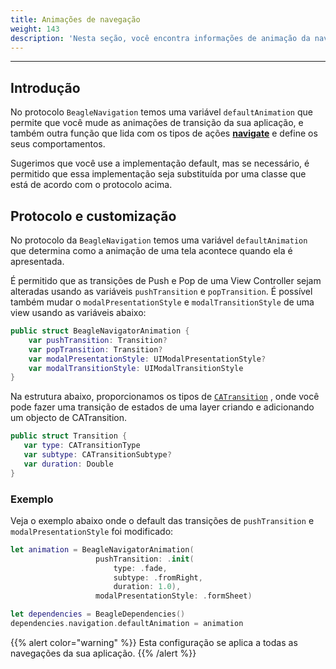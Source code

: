 ```yaml
---
title: Animações de navegação
weight: 143
description: 'Nesta seção, você encontra informações de animação da navegação entre telas.'
---
```


---

## Introdução

No protocolo `BeagleNavigation` temos uma variável `defaultAnimation` que permite que você mude as animações de transição da sua aplicação, e também outra função  que lida com os tipos de ações [**navigate**](/pt/api/ações/navigate/) e define os seus comportamentos. 

Sugerimos que você use a implementação default, mas se necessário, é permitido que essa implementação seja substituída por uma classe que está de acordo com o protocolo acima.

## Protocolo e customização

No protocolo da `BeagleNavigation` temos uma variável `defaultAnimation` que determina como a animação de uma tela acontece quando ela é apresentada.

É permitido que as transições de Push e Pop de uma View Controller sejam alteradas usando as variáveis `pushTransition` e `popTransition`. É possível também mudar o `modalPresentationStyle` e `modalTransitionStyle` de uma view usando as variáveis abaixo: 

```swift
public struct BeagleNavigatorAnimation {
    var pushTransition: Transition?
    var popTransition: Transition?
    var modalPresentationStyle: UIModalPresentationStyle?
    var modalTransitionStyle: UIModalTransitionStyle   
}
```

Na estrutura abaixo, proporcionamos os tipos de [`CATransition`](https://developer.apple.com/documentation/quartzcore/catransition) , onde você pode fazer uma transição de estados de uma layer criando e adicionando um objecto de CATransition.

```swift
public struct Transition {
   var type: CATransitionType
   var subtype: CATransitionSubtype?
   var duration: Double
}
```

### **Exemplo**

Veja o exemplo abaixo onde o default das transições de `pushTransition` e `modalPresentationStyle` foi modificado: 

```swift
let animation = BeagleNavigatorAnimation(
                   pushTransition: .init(
                       type: .fade, 
                       subtype: .fromRight, 
                       duration: 1.0), 
                   modalPresentationStyle: .formSheet)

let dependencies = BeagleDependencies()
dependencies.navigation.defaultAnimation = animation

```

{{% alert color="warning" %}}
Esta configuração se aplica a todas as navegações da sua aplicação.
{{% /alert %}}
